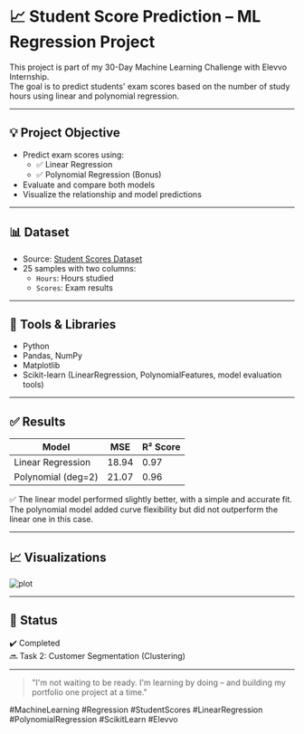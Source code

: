 # 📈 Student Score Prediction – ML Regression Project

This project is part of my 30-Day Machine Learning Challenge with Elevvo Internship.  
The goal is to predict students' exam scores based on the number of study hours using linear and polynomial regression.

---

## 💡 Project Objective

- Predict exam scores using:
  - ✅ Linear Regression
  - ✅ Polynomial Regression (Bonus)
- Evaluate and compare both models
- Visualize the relationship and model predictions

---

## 📊 Dataset

- Source: [Student Scores Dataset](https://raw.githubusercontent.com/AdiPersonalWorks/Random/master/student_scores%20-%20student_scores.csv)
- 25 samples with two columns:
  - `Hours`: Hours studied
  - `Scores`: Exam results

---

## 🧠 Tools & Libraries

- Python  
- Pandas, NumPy  
- Matplotlib  
- Scikit-learn (LinearRegression, PolynomialFeatures, model evaluation tools)

---

## ✅ Results

| Model               | MSE   | R² Score |
|---------------------|--------|----------|
| Linear Regression   | 18.94 | 0.97     |
| Polynomial (deg=2)  | 21.07 | 0.96     |

✅ The linear model performed slightly better, with a simple and accurate fit.  
The polynomial model added curve flexibility but did not outperform the linear one in this case.

---

## 📈 Visualizations

![plot](Student_Score_Prediction/preview.png)

---

## 🚀 Status

✔️ Completed  
🔜 Task 2: Customer Segmentation (Clustering)

---

> "I'm not waiting to be ready. I'm learning by doing – and building my portfolio one project at a time."

#MachineLearning #Regression #StudentScores #LinearRegression #PolynomialRegression #ScikitLearn #Elevvo
